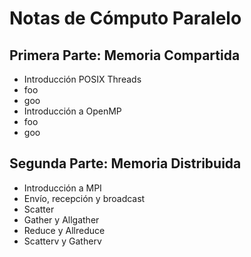 # Notas de Cómputo Paralelo

## Primera Parte: Memoria Compartida
* Introducción POSIX Threads
* foo
* goo
* Introducción a OpenMP
* foo
* goo

## Segunda Parte: Memoria Distribuida
* Introducción a MPI
* Envío, recepción y broadcast  
* Scatter
* Gather y Allgather
* Reduce y Allreduce
* Scatterv y Gatherv 
